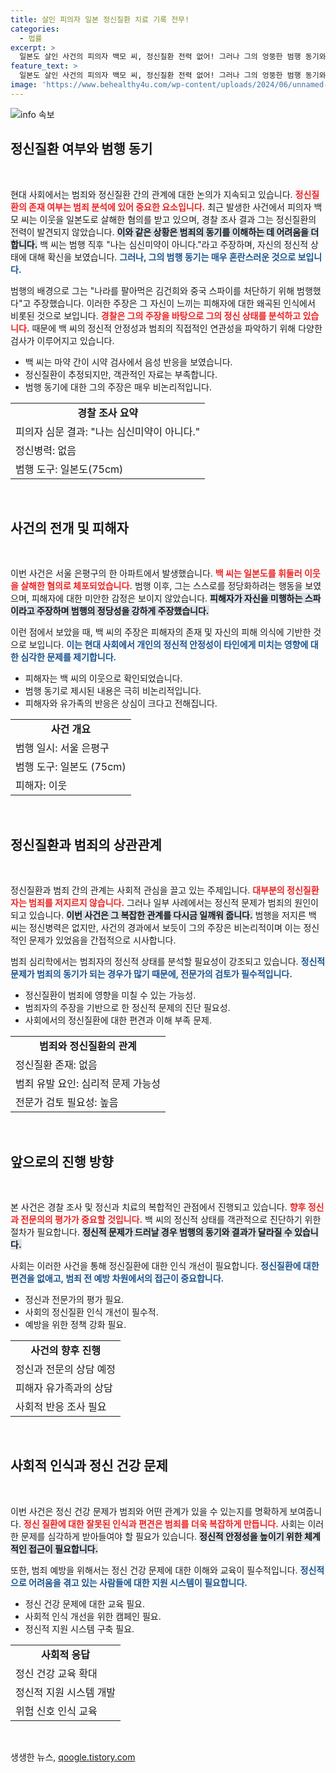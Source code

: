 ```yaml
---
title: 살인 피의자 일본 정신질환 치료 기록 전무!
categories:
  - 법률
excerpt: >
  일본도 살인 사건의 피의자 백모 씨, 정신질환 전력 없어! 그러나 그의 엉뚱한 범행 동기와 반응이 충격을 줍니다. 과연 그의 진짜 모습은?
feature_text: >
  일본도 살인 사건의 피의자 백모 씨, 정신질환 전력 없어! 그러나 그의 엉뚱한 범행 동기와 반응이 충격을 줍니다. 과연 그의 진짜 모습은?
image: 'https://www.behealthy4u.com/wp-content/uploads/2024/06/unnamed-file.png'
---
```


<p><img src="https://www.behealthy4u.com/wp-content/uploads/2024/06/unnamed-file.png" alt="info 속보" /></p>

<h2 data-ke-size="size26">정신질환 여부와 범행 동기</h2>

<p data-ke-size="size16">&nbsp;</p> 

<p>현대 사회에서는 범죄와 정신질환 간의 관계에 대한 논의가 지속되고 있습니다. <b><span style="color: #ee2323;">정신질환의 존재 여부는 범죄 분석에 있어 중요한 요소입니다.</span></b> 최근 발생한 사건에서 피의자 백모 씨는 이웃을 일본도로 살해한 혐의를 받고 있으며, 경찰 조사 결과 그는 정신질환의 전력이 발견되지 않았습니다. <b><span style="background-color: #21538527;">이와 같은 상황은 범죄의 동기를 이해하는 데 어려움을 더합니다.</span></b> 백 씨는 범행 직후 "나는 심신미약이 아니다."라고 주장하며, 자신의 정신적 상태에 대해 확신을 보였습니다. <b><span style="color: #1a5490;">그러나, 그의 범행 동기는 매우 혼란스러운 것으로 보입니다.</span></b></p>

<p>범행의 배경으로 그는 "나라를 팔아먹은 김건희와 중국 스파이를 처단하기 위해 범행했다"고 주장했습니다. 이러한 주장은 그 자신이 느끼는 피해자에 대한 왜곡된 인식에서 비롯된 것으로 보입니다. <b><span style="color: #ee2323;">경찰은 그의 주장을 바탕으로 그의 정신 상태를 분석하고 있습니다.</span></b> 때문에 백 씨의 정신적 안정성과 범죄의 직접적인 연관성을 파악하기 위해 다양한 검사가 이루어지고 있습니다.</p>

<ul>
    <li>백 씨는 마약 간이 시약 검사에서 음성 반응을 보였습니다.</li>
    <li>정신질환이 추정되지만, 객관적인 자료는 부족합니다.</li>
    <li>범행 동기에 대한 그의 주장은 매우 비논리적입니다.</li>
</ul>

<table>
    <tr>
        <td style="text-align: center; height: 17px;"><b>경찰 조사 요약</b></td>
    </tr>
    <tr>
        <td>피의자 심문 결과: "나는 심신미약이 아니다."</td>
    </tr>
    <tr>
        <td>정신병력: 없음</td>
    </tr>
    <tr>
        <td>범행 도구: 일본도(75cm)</td>
    </tr>
</table>

<p data-ke-size="size16">&nbsp;</p>

<h2 data-ke-size="size26">사건의 전개 및 피해자</h2>

<p data-ke-size="size16">&nbsp;</p>

<p>이번 사건은 서울 은평구의 한 아파트에서 발생했습니다. <b><span style="color: #ee2323;">백 씨는 일본도를 휘둘러 이웃을 살해한 혐의로 체포되었습니다.</span></b> 범행 이후, 그는 스스로를 정당화하려는 행동을 보였으며, 피해자에 대한 미안한 감정은 보이지 않았습니다. <b><span style="background-color: #21538527;">피해자가 자신을 미행하는 스파이라고 주장하며 범행의 정당성을 강하게 주장했습니다.</span></b> </p>

<p>이런 점에서 보았을 때, 백 씨의 주장은 피해자의 존재 및 자신의 피해 의식에 기반한 것으로 보입니다. <b><span style="color: #1a5490;">이는 현대 사회에서 개인의 정신적 안정성이 타인에게 미치는 영향에 대한 심각한 문제를 제기합니다.</span></b> </p>

<ul>
    <li>피해자는 백 씨의 이웃으로 확인되었습니다.</li>
    <li>범행 동기로 제시된 내용은 극히 비논리적입니다.</li>
    <li>피해자와 유가족의 반응은 상심이 크다고 전해집니다.</li>
</ul>

<table>
    <tr>
        <td style="text-align: center; height: 17px;"><b>사건 개요</b></td>
    </tr>
    <tr>
        <td>범행 일시: 서울 은평구</td>
    </tr>
    <tr>
        <td>범행 도구: 일본도 (75cm)</td>
    </tr>
    <tr>
        <td>피해자: 이웃</td>
    </tr>
</table>

<p data-ke-size="size16">&nbsp;</p>

<h2 data-ke-size="size26">정신질환과 범죄의 상관관계</h2>

<p data-ke-size="size16">&nbsp;</p>

<p>정신질환과 범죄 간의 관계는 사회적 관심을 끌고 있는 주제입니다. <b><span style="color: #ee2323;">대부분의 정신질환자는 범죄를 저지르지 않습니다.</span></b> 그러나 일부 사례에서는 정신적 문제가 범죄의 원인이 되고 있습니다. <b><span style="background-color: #21538527;">이번 사건은 그 복잡한 관계를 다시금 일깨워 줍니다.</span></b> 범행을 저지른 백 씨는 정신병력은 없지만, 사건의 경과에서 보듯이 그의 주장은 비논리적이며 이는 정신적인 문제가 있었음을 간접적으로 시사합니다.</p>

<p>범죄 심리학에서는 범죄자의 정신적 상태를 분석할 필요성이 강조되고 있습니다. <b><span style="color: #1a5490;">정신적 문제가 범죄의 동기가 되는 경우가 많기 때문에, 전문가의 검토가 필수적입니다.</span></b> </p>

<ul>
    <li>정신질환이 범죄에 영향을 미칠 수 있는 가능성.</li>
    <li>범죄자의 주장을 기반으로 한 정신적 문제의 진단 필요성.</li>
    <li>사회에서의 정신질환에 대한 편견과 이해 부족 문제.</li>
</ul>

<table>
    <tr>
        <td style="text-align: center; height: 17px;"><b>범죄와 정신질환의 관계</b></td>
    </tr>
    <tr>
        <td>정신질환 존재: 없음</td>
    </tr>
    <tr>
        <td>범죄 유발 요인: 심리적 문제 가능성</td>
    </tr>
    <tr>
        <td>전문가 검토 필요성: 높음</td>
    </tr>
</table>

<p data-ke-size="size16">&nbsp;</p>

<h2 data-ke-size="size26">앞으로의 진행 방향</h2>

<p data-ke-size="size16">&nbsp;</p>

<p>본 사건은 경찰 조사 및 정신과 치료의 복합적인 관점에서 진행되고 있습니다. <b><span style="color: #ee2323;">향후 정신과 전문의의 평가가 중요할 것입니다.</span></b> 백 씨의 정신적 상태를 객관적으로 진단하기 위한 절차가 필요합니다. <b><span style="background-color: #21538527;">정신적 문제가 드러날 경우 범행의 동기와 결과가 달라질 수 있습니다.</span></b> </p>

<p>사회는 이러한 사건을 통해 정신질환에 대한 인식 개선이 필요합니다. <b><span style="color: #1a5490;">정신질환에 대한 편견을 없애고, 범죄 전 예방 차원에서의 접근이 중요합니다.</span></b> </p>

<ul>
    <li>정신과 전문가의 평가 필요.</li>
    <li>사회의 정신질환 인식 개선이 필수적.</li>
    <li>예방을 위한 정책 강화 필요.</li>
</ul>

<table>
    <tr>
        <td style="text-align: center; height: 17px;"><b>사건의 향후 진행</b></td>
    </tr>
    <tr>
        <td>정신과 전문의 상담 예정</td>
    </tr>
    <tr>
        <td>피해자 유가족과의 상담</td>
    </tr>
    <tr>
        <td>사회적 반응 조사 필요</td>
    </tr>
</table>

<p data-ke-size="size16">&nbsp;</p>

<h2 data-ke-size="size26">사회적 인식과 정신 건강 문제</h2>

<p data-ke-size="size16">&nbsp;</p>

<p>이번 사건은 정신 건강 문제가 범죄와 어떤 관계가 있을 수 있는지를 명확하게 보여줍니다. <b><span style="color: #ee2323;">정신 질환에 대한 잘못된 인식과 편견은 범죄를 더욱 복잡하게 만듭니다.</span></b> 사회는 이러한 문제를 심각하게 받아들여야 할 필요가 있습니다. <b><span style="background-color: #21538527;">정신적 안정성을 높이기 위한 체계적인 접근이 필요합니다.</span></b> </p>

<p>또한, 범죄 예방을 위해서는 정신 건강 문제에 대한 이해와 교육이 필수적입니다. <b><span style="color: #1a5490;">정신적으로 어려움을 겪고 있는 사람들에 대한 지원 시스템이 필요합니다.</span></b> </p>

<ul>
    <li>정신 건강 문제에 대한 교육 필요.</li>
    <li>사회적 인식 개선을 위한 캠페인 필요.</li>
    <li>정신적 지원 시스템 구축 필요.</li>
</ul>

<table>
    <tr>
        <td style="text-align: center; height: 17px;"><b>사회적 응답</b></td>
    </tr>
    <tr>
        <td>정신 건강 교육 확대</td>
    </tr>
    <tr>
        <td>정신적 지원 시스템 개발</td>
    </tr>
    <tr>
        <td>위험 신호 인식 교육</td>
    </tr>
</table>

<p data-ke-size="size16">&nbsp;</p>
생생한 뉴스, <a href="https://qoogle.tistory.com" rel="dofollow">qoogle.tistory.com</a>


